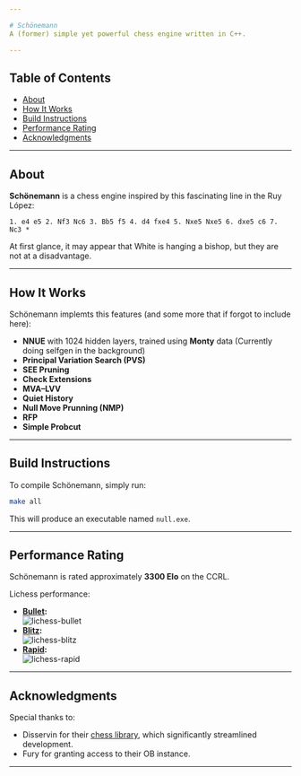 ```yaml
---

# Schönemann  
A (former) simple yet powerful chess engine written in C++.

---
```


## Table of Contents  
- [About](#about)  
- [How It Works](#how-it-works)  
- [Build Instructions](#build-instructions)  
- [Performance Rating](#performance-rating)  
- [Acknowledgments](#acknowledgments)  

---

## About  
**Schönemann** is a chess engine inspired by this fascinating line in the Ruy López:  
```
1. e4 e5 2. Nf3 Nc6 3. Bb5 f5 4. d4 fxe4 5. Nxe5 Nxe5 6. dxe5 c6 7. Nc3 *
```  
At first glance, it may appear that White is hanging a bishop, but they are not at a disadvantage.  

---

## How It Works  
Schönemann implemts this features (and some more that if forgot to include here):  
- **NNUE** with 1024 hidden layers, trained using **Monty** data (Currently doing selfgen in the background)
- **Principal Variation Search (PVS)**  
- **SEE Pruning** 
- **Check Extensions**
- **MVA–LVV**
- **Quiet History**
- **Null Move Prunning (NMP)**
- **RFP**
- **Simple Probcut**

---

## Build Instructions  
To compile Schönemann, simply run:  
```bash  
make all  
```  
This will produce an executable named `null.exe`.  

---

## Performance Rating  
Schönemann is rated approximately **3300 Elo** on the CCRL.  

Lichess performance:  
- **[Bullet](https://lichess.org/@/Schoenemann/perf/bullet):**  
  ![lichess-bullet](https://lichess-shield.vercel.app/api?username=Schoenemann&format=bullet)  
- **[Blitz](https://lichess.org/@/Schoenemann/perf/blitz):**  
  ![lichess-blitz](https://lichess-shield.vercel.app/api?username=Schoenemann&format=blitz)  
- **[Rapid](https://lichess.org/@/Schoenemann/perf/rapid):**  
  ![lichess-rapid](https://lichess-shield.vercel.app/api?username=Schoenemann&format=rapid)  

---

## Acknowledgments  
Special thanks to: 

- Disservin for their [chess library](https://github.com/Disservin/chess-library/), which significantly streamlined development.  
- Fury for granting access to their OB instance.  

--- 
